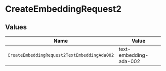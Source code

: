 # CreateEmbeddingRequest2


## Values

| Name                                         | Value                                        |
| -------------------------------------------- | -------------------------------------------- |
| `CreateEmbeddingRequest2TextEmbeddingAda002` | text-embedding-ada-002                       |